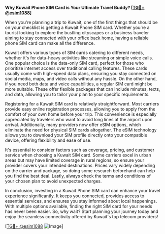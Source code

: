 **Why Kuwait Phone SIM Card is Your Ultimate Travel Buddy? [[TG💪+ @esim1088](https://t.me/s/esim1088)]**

When you're planning a trip to Kuwait, one of the first things that should be on your checklist is getting a Kuwait Phone SIM card. Whether you're a tourist looking to explore the bustling cityscapes or a business traveler aiming to stay connected with your office back home, having a reliable phone SIM card can make all the difference.

Kuwait offers various types of SIM cards catering to different needs, whether it's for data-heavy activities like streaming or simple voice calls. One popular choice is the data-only SIM card, perfect for those who prioritize internet access over traditional calling features. These cards usually come with high-speed data plans, ensuring you stay connected on social media, maps, and video calls without any hassle. On the other hand, if you need both data and voice capabilities, a regular SIM card might be more suitable. These offer flexible packages that can include minutes, texts, and data, allowing you to tailor your plan to your specific requirements.

Registering for a Kuwait SIM card is relatively straightforward. Most carriers provide easy online registration processes, allowing you to apply from the comfort of your own home before your trip. This convenience is especially appreciated by travelers who want to avoid long lines at the airport upon arrival. Additionally, many providers now offer eSIM options, which eliminate the need for physical SIM cards altogether. The eSIM technology allows you to download your SIM profile directly onto your compatible device, offering flexibility and ease of use.

It's essential to consider factors such as coverage, pricing, and customer service when choosing a Kuwait SIM card. Some carriers excel in urban areas but may have limited coverage in rural regions, so ensure your provider covers your intended destinations. Prices vary widely depending on the carrier and package, so doing some research beforehand can help you find the best deal. Lastly, always check the terms and conditions of your chosen plan to avoid unexpected charges.

In conclusion, investing in a Kuwait Phone SIM card can enhance your travel experience significantly. It keeps you connected, provides access to essential services, and ensures you stay informed about local happenings. With multiple options available, finding the right SIM card for your needs has never been easier. So, why wait? Start planning your journey today and enjoy the seamless connectivity offered by Kuwait's top telecom providers! 

[[TG💪+ @esim1088](https://t.me/s/esim1088) ![Image](https://i.postimg.cc/Y0z9fWf4/image.png)]